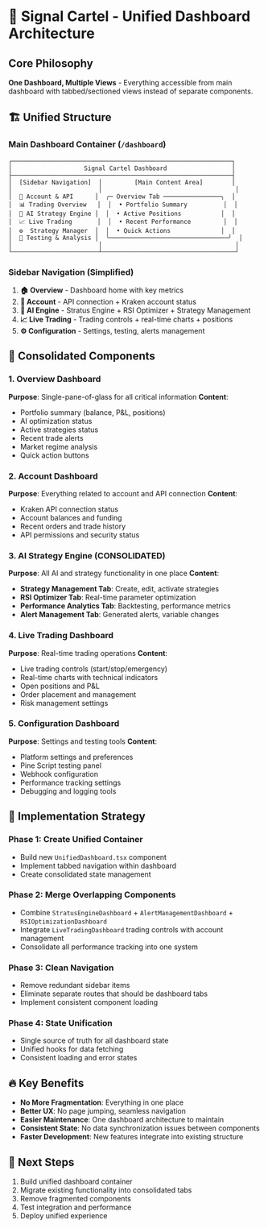 # 🎯 Signal Cartel - Unified Dashboard Architecture

## Core Philosophy
**One Dashboard, Multiple Views** - Everything accessible from main dashboard with tabbed/sectioned views instead of separate components.

## 🏗️ Unified Structure

### **Main Dashboard Container** (`/dashboard`)
```
┌─────────────────────────────────────────────────────────────┐
│                    Signal Cartel Dashboard                  │
├─────────────────────────────────────────────────────────────┤
│  [Sidebar Navigation]  │         [Main Content Area]        │
│                        │                                     │
│  🔐 Account & API      │  ╭─ Overview Tab ────────────────╮  │
│  📊 Trading Overview   │  │  • Portfolio Summary          │  │
│  🧠 AI Strategy Engine │  │  • Active Positions           │  │
│  📈 Live Trading       │  │  • Recent Performance         │  │
│  ⚙️  Strategy Manager  │  │  • Quick Actions              │  │
│  🎯 Testing & Analysis │  ╰─────────────────────────────────╯  │
│                        │                                     │
└────────────────────────┴─────────────────────────────────────┘
```

### **Sidebar Navigation (Simplified)**
1. **🏠 Overview** - Dashboard home with key metrics
2. **🔐 Account** - API connection + Kraken account status  
3. **🧠 AI Engine** - Stratus Engine + RSI Optimizer + Strategy Management
4. **📈 Live Trading** - Trading controls + real-time charts + positions
5. **⚙️ Configuration** - Settings, testing, alerts management

## 🔧 Consolidated Components

### **1. Overview Dashboard**
**Purpose**: Single-pane-of-glass for all critical information
**Content**:
- Portfolio summary (balance, P&L, positions)
- AI optimization status 
- Active strategies status
- Recent trade alerts
- Market regime analysis
- Quick action buttons

### **2. Account Dashboard** 
**Purpose**: Everything related to account and API connection
**Content**:
- Kraken API connection status
- Account balances and funding
- Recent orders and trade history
- API permissions and security status

### **3. AI Strategy Engine** (CONSOLIDATED)
**Purpose**: All AI and strategy functionality in one place
**Content**:
- **Strategy Management Tab**: Create, edit, activate strategies
- **RSI Optimizer Tab**: Real-time parameter optimization
- **Performance Analytics Tab**: Backtesting, performance metrics
- **Alert Management Tab**: Generated alerts, variable changes

### **4. Live Trading Dashboard**
**Purpose**: Real-time trading operations
**Content**:
- Live trading controls (start/stop/emergency)
- Real-time charts with technical indicators
- Open positions and P&L
- Order placement and management
- Risk management settings

### **5. Configuration Dashboard**
**Purpose**: Settings and testing tools
**Content**:
- Platform settings and preferences
- Pine Script testing panel
- Webhook configuration
- Performance tracking settings
- Debugging and logging tools

## 🎯 Implementation Strategy

### Phase 1: Create Unified Container
- Build new `UnifiedDashboard.tsx` component
- Implement tabbed navigation within dashboard
- Create consolidated state management

### Phase 2: Merge Overlapping Components
- Combine `StratusEngineDashboard` + `AlertManagementDashboard` + `RSIOptimizationDashboard`
- Integrate `LiveTradingDashboard` trading controls with account management
- Consolidate all performance tracking into one system

### Phase 3: Clean Navigation
- Remove redundant sidebar items
- Eliminate separate routes that should be dashboard tabs
- Implement consistent component loading

### Phase 4: State Unification
- Single source of truth for all dashboard state
- Unified hooks for data fetching
- Consistent loading and error states

## 🔥 Key Benefits
- **No More Fragmentation**: Everything in one place
- **Better UX**: No page jumping, seamless navigation
- **Easier Maintenance**: One dashboard architecture to maintain
- **Consistent State**: No data synchronization issues between components
- **Faster Development**: New features integrate into existing structure

## 🚀 Next Steps
1. Build unified dashboard container
2. Migrate existing functionality into consolidated tabs  
3. Remove fragmented components
4. Test integration and performance
5. Deploy unified experience